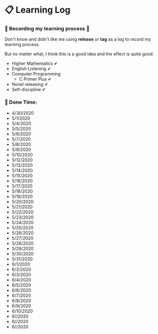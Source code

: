 # 📋 Learning Log
### 📝 Recording my learning process 🎯
Don't know and didn't like me using **release** or **tag** as a log to record my learning process.

But no matter what, I think this is a good idea and the effect is quite good.

- Higher Mathematics ✔
- English Listening ✔
- Computer Programming
  - C Primer Plus ✔
- Novel releasing ✔
- Self-discipline ✔

### 📅 Done Time:
- 4/30/2020
- 5/1/2020
- 5/4/2020
- 5/5/2020
- 5/6/2020
- 5/7/2020
- 5/8/2020
- 5/9/2020
- 5/10/2020
- 5/12/2020
- 5/13/2020
- 5/14/2020
- 5/15/2020
- 5/16/2020
- 5/17/2020
- 5/18/2020
- 5/19/2020
- 5/20/2020
- 5/21/2020
- 5/22/2020
- 5/23/2020
- 5/24/2020
- 5/25/2020
- 5/26/2020
- 5/27/2020
- 5/28/2020
- 5/29/2020
- 5/30/2020
- 5/31/2020
- 6/1/2020
- 6/2/2020
- 6/3/2020
- 6/4/2020
- 6/5/2020
- 6/6/2020
- 6/7/2020
- 6/8/2020
- 6/9/2020
- 6/10/2020
- 6//2020
- 6//2020
- 6//2020
